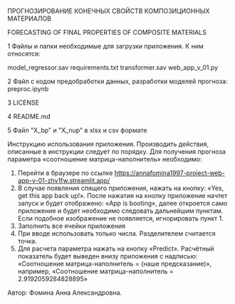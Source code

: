 ПРОГНОЗИРОВАНИЕ КОНЕЧНЫХ СВОЙСТВ КОМПОЗИЦИОННЫХ МАТЕРИАЛОВ

FORECASTING OF FINAL PROPERTIES OF COMPOSITE MATERIALS




1 Файлы и папки необходимые для загрузки приложения. К ним относятся:

  model_regressor.sav
  requirements.txt
  transformer.sav
  web_app_v_01.py
  
2 Файл с кодом предобработки данных, разработки моделей прогноза: preproc.ipynb

3 LICENSE

4 README.md

5 Файл "X_bp" и "X_nup" в xlsx и csv формате



Инструкцию использования приложения. 
Производить действия, описанные в инструкции следует по порядку. Для получения прогноза параметра «соотношение матрица-наполнитель» необходимо:
1. Перейти в браузере по ссылке https://annafomina1997-project-web-app-v-01-zhv1fw.streamlit.app/ 
2.	В случае появления спящего приложения, нажать на кнопку: «Yes, get this app back up!». После нажатия на кнопку приложение начтет запуск и будет отображено: «App is booting», далее откроется само приложение и будет необходимо следовать дальнейшим пунктам. Если подобное изображение не появляется, игнорировать пункт 1.
3.	Заполнить все ячейки приложения
4.	При вводе использовать только числа. Разделителем считается точка. 
5.	Для расчета параметра нажать на кнопку «Predict». Расчётный показатель будет выведен внизу приложения с надписью: «Соотношение матрица-наполнитель = (наше предсказание)», например, «Соотношение матрица-наполнитель = 2.9192059284828895»

Автор: Фомина Анна Александровна.
